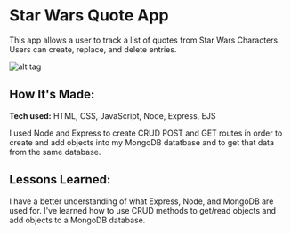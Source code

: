 
# Star Wars Quote App
This app allows a user to track a list of quotes from Star Wars Characters. Users can create, replace, and delete entries. 

![alt tag](img/star.jpg)

## How It's Made:

**Tech used:** HTML, CSS, JavaScript, Node, Express, EJS

I used Node and Express to create CRUD POST and GET routes in order to create and add objects into my MongoDB datatbase and to get that data from the same database.


## Lessons Learned:

I have a better understanding of what Express, Node, and MongoDB are used for. I've learned how to use CRUD methods to get/read objects and add objects to a MongoDB database.








